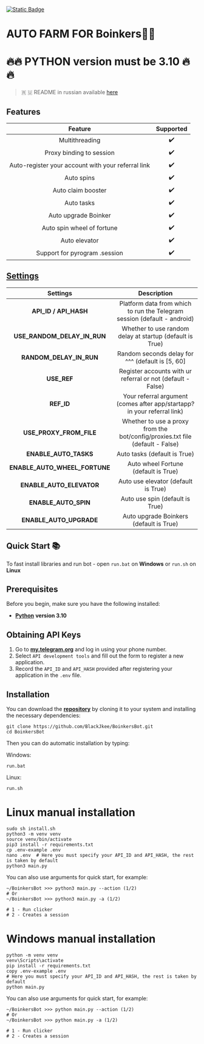 [![Static Badge](https://img.shields.io/badge/Telegram-Bot%20Link-Link?style=for-the-badge&logo=Telegram&logoColor=white&logoSize=auto&color=blue)](https://t.me/boinker_bot/boinkapp?startapp=boink1197825376)

#  AUTO FARM FOR Boinkers💩💎

# 🔥🔥 PYTHON version must be 3.10 🔥🔥

> 🇷 🇺 README in russian available [here](README-RU.md)

## Features  
|                      Feature                       | Supported |
|:--------------------------------------------------:|:---------:|
|                   Multithreading                   |     ✔️     |
|              Proxy binding to session              |     ✔️     |
| Auto-register your account with your referral link |     ✔️     |
|                     Auto spins                     |     ✔️     |
|                 Auto claim booster                 |     ✔️     |
|                     Auto tasks                     |     ✔️     |
|                Auto upgrade Boinker                |     ✔️     |
|             Auto spin wheel of fortune             |     ✔️     |
|                   Auto elevator                    |     ✔️     |
|           Support for pyrogram .session            |     ✔️     |


## [Settings](https://github.com/BlackJkee/BoinkersBot/blob/main/.env-example/)
|          Settings            |                                 Description                                     |
|:----------------------------:|:-------------------------------------------------------------------------------:|
|**API_ID / API_HASH**         |   Platform data from which to run the Telegram session (default - android)      |
|**USE_RANDOM_DELAY_IN_RUN**   |          Whether to use random delay at startup (default is True)               |
|**RANDOM_DELAY_IN_RUN**       |               Random seconds delay for ^^^ (default is [5, 60]                  |
|**USE_REF**                   |         Register accounts with ur referral or not (default - False)             |
|**REF_ID**                    |   Your referral argument (comes after app/startapp? in your referral link)      |
|**USE_PROXY_FROM_FILE**       |  Whether to use a proxy from the bot/config/proxies.txt file (default - False)  |
|**ENABLE_AUTO_TASKS**         | 					Auto tasks (default is True)  							     |
|**ENABLE_AUTO_WHEEL_FORTUNE** | 				Auto wheel Fortune (default is True) 							 |
|**ENABLE_AUTO_ELEVATOR**      | 					Auto use elevator (default is True)							 |
|**ENABLE_AUTO_SPIN**          | 					Auto use spin (default is True) 						     |
|**ENABLE_AUTO_UPGRADE**       | 				Auto upgrade Boinkers (default is True) 				         |

## Quick Start 📚

To fast install libraries and run bot - open `run.bat` on **Windows** or `run.sh` on **Linux**

## Prerequisites
Before you begin, make sure you have the following installed:
- [**Python**](https://www.python.org/downloads/release/python-3100/) **version 3.10**

## Obtaining API Keys
1. Go to [**my.telegram.org**](https://my.telegram.org/auth) and log in using your phone number.
2. Select `API development tools` and fill out the form to register a new application.
3. Record the `API_ID` and `API_HASH` provided after registering your application in the `.env` file.

## Installation
You can download the [**repository**](https://github.com/BlackJkee/BoinkersBot) by cloning it to your system and installing the necessary dependencies:
```shell
git clone https://github.com/BlackJkee/BoinkersBot.git
cd BoinkersBot
```

Then you can do automatic installation by typing:

Windows:
```shell
run.bat
```

Linux:
```shell
run.sh
```

# Linux manual installation
```shell
sudo sh install.sh
python3 -m venv venv
source venv/bin/activate
pip3 install -r requirements.txt
cp .env-example .env
nano .env  # Here you must specify your API_ID and API_HASH, the rest is taken by default
python3 main.py
```

You can also use arguments for quick start, for example:
```shell
~/BoinkersBot >>> python3 main.py --action (1/2)
# Or
~/BoinkersBot >>> python3 main.py -a (1/2)

# 1 - Run clicker
# 2 - Creates a session
```

# Windows manual installation
```shell
python -m venv venv
venv\Scripts\activate
pip install -r requirements.txt
copy .env-example .env
# Here you must specify your API_ID and API_HASH, the rest is taken by default
python main.py
```

You can also use arguments for quick start, for example:
```shell
~/BoinkersBot >>> python main.py --action (1/2)
# Or
~/BoinkersBot >>> python main.py -a (1/2)

# 1 - Run clicker
# 2 - Creates a session
```
